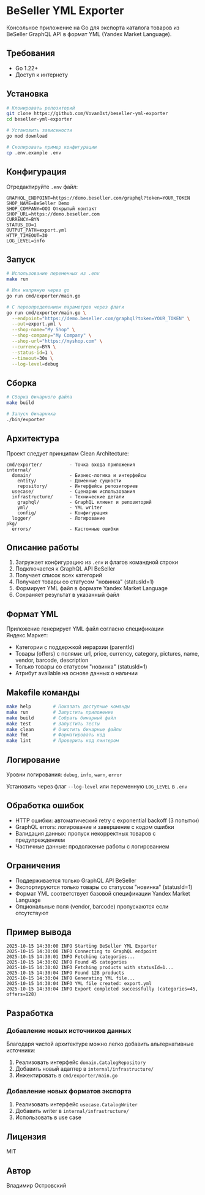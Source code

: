 # BeSeller YML Exporter

Консольное приложение на Go для экспорта каталога товаров из BeSeller GraphQL API в формат YML (Yandex Market Language).

## Требования

- Go 1.22+
- Доступ к интернету

## Установка

```bash
# Клонировать репозиторий
git clone https://github.com/VovanOst/beseller-yml-exporter
cd beseller-yml-exporter

# Установить зависимости
go mod download

# Скопировать пример конфигурации
cp .env.example .env
```

## Конфигурация

Отредактируйте `.env` файл:

```env
GRAPHQL_ENDPOINT=https://demo.beseller.com/graphql?token=YOUR_TOKEN
SHOP_NAME=BeSeller Demo
SHOP_COMPANY=ООО Открытый контакт
SHOP_URL=https://demo.beseller.com
CURRENCY=BYN
STATUS_ID=1
OUTPUT_PATH=export.yml
HTTP_TIMEOUT=30
LOG_LEVEL=info
```

## Запуск

```bash
# Использование переменных из .env
make run

# Или напрямую через go
go run cmd/exporter/main.go

# С переопределением параметров через флаги
go run cmd/exporter/main.go \
  --endpoint="https://demo.beseller.com/graphql?token=YOUR_TOKEN" \
  --out=export.yml \
  --shop-name="My Shop" \
  --shop-company="My Company" \
  --shop-url="https://myshop.com" \
  --currency=BYN \
  --status-id=1 \
  --timeout=30s \
  --log-level=debug
```

## Сборка

```bash
# Сборка бинарного файла
make build

# Запуск бинарника
./bin/exporter
```

## Архитектура

Проект следует принципам Clean Architecture:

```
cmd/exporter/          - Точка входа приложения
internal/
  domain/              - Бизнес-логика и интерфейсы
    entity/            - Доменные сущности
    repository/        - Интерфейсы репозиториев
  usecase/             - Сценарии использования
  infrastructure/      - Технические детали
    graphql/           - GraphQL клиент и репозиторий
    yml/               - YML writer
    config/            - Конфигурация
  logger/              - Логирование
pkg/
  errors/              - Кастомные ошибки
```

## Описание работы

1. Загружает конфигурацию из `.env` и флагов командной строки
2. Подключается к GraphQL API BeSeller
3. Получает список всех категорий
4. Получает товары со статусом "новинка" (statusId=1)
5. Формирует YML файл в формате Yandex Market Language
6. Сохраняет результат в указанный файл

## Формат YML

Приложение генерирует YML файл согласно спецификации Яндекс.Маркет:
- Категории с поддержкой иерархии (parentId)
- Товары (offers) с полями: url, price, currency, category, pictures, name, vendor, barcode, description
- Только товары со статусом "новинка" (statusId=1)
- Атрибут available на основе данных о наличии

## Makefile команды

```bash
make help        # Показать доступные команды
make run         # Запустить приложение
make build       # Собрать бинарный файл
make test        # Запустить тесты
make clean       # Очистить бинарные файлы
make fmt         # Форматировать код
make lint        # Проверить код линтером
```

## Логирование

Уровни логирования: `debug`, `info`, `warn`, `error`

Установить через флаг `--log-level` или переменную `LOG_LEVEL` в `.env`

## Обработка ошибок

- HTTP ошибки: автоматический retry с exponential backoff (3 попытки)
- GraphQL errors: логирование и завершение с кодом ошибки
- Валидация данных: пропуск некорректных товаров с предупреждением
- Частичные данные: продолжение работы с логированием

## Ограничения

- Поддерживается только GraphQL API BeSeller
- Экспортируются только товары со статусом "новинка" (statusId=1)
- Формат YML соответствует базовой спецификации Yandex Market Language
- Опциональные поля (vendor, barcode) пропускаются если отсутствуют

## Пример вывода

```
2025-10-15 14:30:00 INFO Starting BeSeller YML Exporter
2025-10-15 14:30:00 INFO Connecting to GraphQL endpoint
2025-10-15 14:30:01 INFO Fetching categories...
2025-10-15 14:30:02 INFO Found 45 categories
2025-10-15 14:30:02 INFO Fetching products with statusId=1...
2025-10-15 14:30:04 INFO Found 128 products
2025-10-15 14:30:04 INFO Generating YML file...
2025-10-15 14:30:04 INFO YML file created: export.yml
2025-10-15 14:30:04 INFO Export completed successfully (categories=45, offers=128)
```

## Разработка

### Добавление новых источников данных

Благодаря чистой архитектуре можно легко добавить альтернативные источники:

1. Реализовать интерфейс `domain.CatalogRepository`
2. Добавить новый адаптер в `internal/infrastructure/`
3. Инжектировать в `cmd/exporter/main.go`

### Добавление новых форматов экспорта

1. Реализовать интерфейс `usecase.CatalogWriter`
2. Добавить writer в `internal/infrastructure/`
3. Использовать в use case

## Лицензия

MIT

## Автор

Владимир Островский
